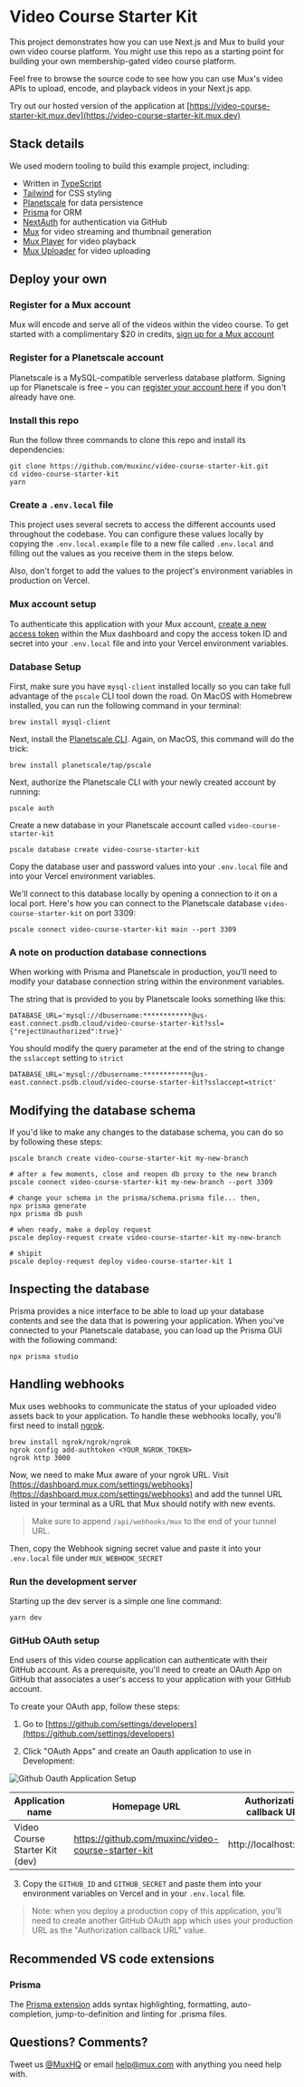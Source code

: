 # Video Course Starter Kit

This project demonstrates how you can use Next.js and Mux to build your own video course platform. You might use this repo as a starting point for building your own membership-gated video course platform. 

Feel free to browse the source code to see how you can use Mux's video APIs to upload, encode, and playback videos in your Next.js app.

Try out our hosted version of the application at [https://video-course-starter-kit.mux.dev](https://video-course-starter-kit.mux.dev)

## Stack details

We used modern tooling to build this example project, including:

- Written in [TypeScript](https://www.typescriptlang.org/)
- [Tailwind](https://tailwindcss.com/) for CSS styling
- [Planetscale](https://planetscale.com/) for data persistence
- [Prisma](https://www.prisma.io/) for ORM
- [NextAuth](https://next-auth.js.org/) for authentication via GitHub
- [Mux](https://mux.com) for video streaming and thumbnail generation
- [Mux Player](https://docs.mux.com/guides/video/mux-player) for video playback
- [Mux Uploader](https://github.com/muxinc/elements/tree/main/packages/mux-uploader-react) for video uploading

## Deploy your own
### Register for a Mux account

Mux will encode and serve all of the videos within the video course. To get started with a complimentary $20 in credits, [sign up for a Mux account](https://dashboard.mux.com/signup)

### Register for a Planetscale account
Planetscale is a MySQL-compatible serverless database platform. Signing up for Planetscale is free – you can [register your account here](https://auth.planetscale.com/sign-up) if you don't already have one.

### Install this repo
Run the follow three commands to clone this repo and install its dependencies:
```
git clone https://github.com/muxinc/video-course-starter-kit.git
cd video-course-starter-kit
yarn
```

### Create a `.env.local` file

This project uses several secrets to access the different accounts used throughout the codebase. You can configure these values locally by copying the `.env.local.example` file to a new file called `.env.local` and filling out the values as you receive them in the steps below.

Also, don't forget to add the values to the project's environment variables in production on Vercel.

### Mux account setup

To authenticate this application with your Mux account, [create a new access token](https://dashboard.mux.com/settings/access-tokens) within the Mux dashboard and copy the access token ID and secret into your `.env.local` file and into your Vercel environment variables.

### Database Setup

First, make sure you have `mysql-client` installed locally so you can take full advantage of the `pscale` CLI tool down the road. On MacOS with Homebrew installed, you can run the following command in your terminal:

```
brew install mysql-client
```

Next, install the [Planetscale CLI](https://github.com/planetscale/cli). Again, on MacOS, this command will do the trick:

```
brew install planetscale/tap/pscale
```

Next, authorize the Planetscale CLI with your newly created account by running:

```
pscale auth
```

Create a new database in your Planetscale account called `video-course-starter-kit`
```
pscale database create video-course-starter-kit
```

Copy the database user and password values into your `.env.local` file and into your Vercel environment variables.


We'll connect to this database locally by opening a connection to it on a local port. Here's how you can connect to the Planetscale database `video-course-starter-kit` on port 3309:

```
pscale connect video-course-starter-kit main --port 3309
```

### A note on production database connections

When working with Prisma and Planetscale in production, you'll need to modify your database connection string within the environment variables.

The string that is provided to you by Planetscale looks something like this:

```
DATABASE_URL='mysql://dbusername:************@us-east.connect.psdb.cloud/video-course-starter-kit?ssl={"rejectUnauthorized":true}'
```

You should modify the query parameter at the end of the string to change the `sslaccept` setting to `strict`

```
DATABASE_URL='mysql://dbusername:************@us-east.connect.psdb.cloud/video-course-starter-kit?sslaccept=strict'
```

## Modifying the database schema

If you'd like to make any changes to the database schema, you can do so by following these steps:

```
pscale branch create video-course-starter-kit my-new-branch

# after a few moments, close and reopen db proxy to the new branch
pscale connect video-course-starter-kit my-new-branch --port 3309

# change your schema in the prisma/schema.prisma file... then,
npx prisma generate
npx prisma db push

# when ready, make a deploy request
pscale deploy-request create video-course-starter-kit my-new-branch

# shipit
pscale deploy-request deploy video-course-starter-kit 1
```

## Inspecting the database
Prisma provides a nice interface to be able to load up your database contents and see the data that is powering your application. When you've connected to your Planetscale database, you can load up the Prisma GUI with the following command:

```
npx prisma studio
```

## Handling webhooks

Mux uses webhooks to communicate the status of your uploaded video assets back to your application. To handle these webhooks locally, you'll first need to install [ngrok](https://ngrok.com/download).

```shell
brew install ngrok/ngrok/ngrok
ngrok config add-authtoken <YOUR_NGROK_TOKEN>
ngrok http 3000
```

Now, we need to make Mux aware of your ngrok URL. Visit [https://dashboard.mux.com/settings/webhooks](https://dashboard.mux.com/settings/webhooks) and add the tunnel URL listed in your terminal as a URL that Mux should notify with new events.

> Make sure to append `/api/webhooks/mux` to the end of your tunnel URL.

Then, copy the Webhook signing secret value and paste it into your `.env.local` file under `MUX_WEBHOOK_SECRET`

### Run the development server

Starting up the dev server is a simple one line command:

```
yarn dev
```

### GitHub OAuth setup

End users of this video course application can authenticate with their GitHub account. As a prerequisite, you'll need to create an OAuth App on GitHub that associates a user's access to your application with your GitHub account.

To create your OAuth app, follow these steps:

1. Go to [https://github.com/settings/developers](https://github.com/settings/developers)

2. Click "OAuth Apps" and create an Oauth application to use in Development:

![Github Oauth Application Setup](./screenshots/github-oauth.png)

| Application name               | Homepage URL                                       | Authorization callback URL |
|--------------------------------|----------------------------------------------------|----------------------------|
| Video Course Starter Kit (dev) | https://github.com/muxinc/video-course-starter-kit | http://localhost:3000/     |

3. Copy the `GITHUB_ID` and `GITHUB_SECRET` and paste them into your environment variables on Vercel and in your `.env.local` file.

> Note: when you deploy a production copy of this application, you'll need to create another GitHub OAuth app which uses your production URL as the "Authorization callback URL" value.
## Recommended VS code extensions
### Prisma
The [Prisma extension](https://marketplace.visualstudio.com/items?itemName=Prisma.prisma) adds syntax highlighting, formatting, auto-completion, jump-to-definition and linting for .prisma files.

## Questions? Comments?

Tweet us [@MuxHQ](https://twitter.com/muxhq) or email help@mux.com with anything you need help with.